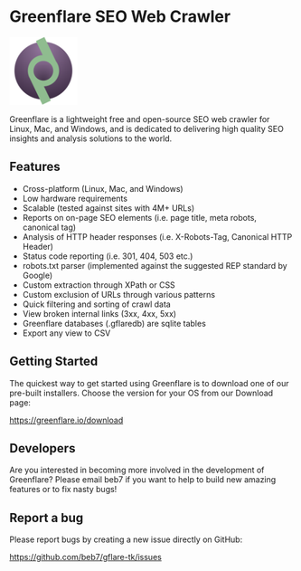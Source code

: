 # Greenflare SEO Web Crawler
<img alt="Greenflare SEO Web Crawler Logo" src="greenflare/resources/greenflare-logo.svg" width="120" />

Greenflare is a lightweight free and open-source SEO web crawler for Linux, Mac, and Windows, and is dedicated to delivering high quality 
SEO insights and analysis solutions to the world.

## Features

* Cross-platform (Linux, Mac, and Windows)
* Low hardware requirements
* Scalable (tested against sites with 4M+ URLs) 
* Reports on on-page SEO elements (i.e. page title, meta robots, canonical tag)
* Analysis of HTTP header responses (i.e. X-Robots-Tag, Canonical HTTP Header)
* Status code reporting (i.e. 301, 404, 503 etc.) 
* robots.txt parser (implemented against the suggested REP standard by Google)
* Custom extraction through XPath or CSS
* Custom exclusion of URLs through various patterns
* Quick filtering and sorting of crawl data
* View broken internal links (3xx, 4xx, 5xx)
* Greenflare databases (.gflaredb) are sqlite tables 
* Export any view to CSV


## Getting Started

The quickest way to get started using Greenflare is to download one of 
our pre-built installers. Choose the version for your OS from our Download page:

https://greenflare.io/download


## Developers

Are you interested in becoming more involved in the development of 
Greenflare? Please email beb7 if you want to help to build new amazing features or to fix nasty bugs!

## Report a bug

Please report bugs by creating a new issue directly on GitHub:

https://github.com/beb7/gflare-tk/issues
